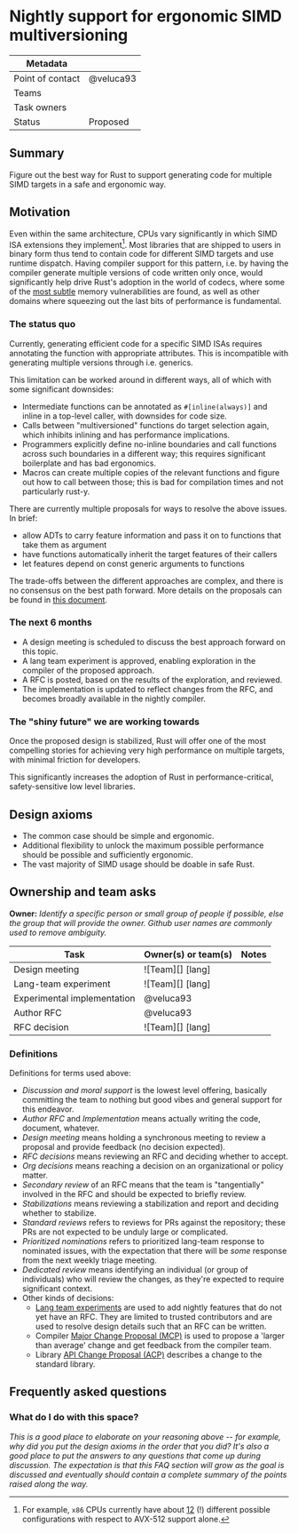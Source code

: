 # Nightly support for ergonomic SIMD multiversioning

| Metadata         |           |
|------------------|-----------|
| Point of contact | @veluca93 |
| Teams | <!-- TEAMS WITH ASKS --> |
| Task owners      | <!-- TASK OWNERS --> |
| Status           | Proposed  |


## Summary

Figure out the best way for Rust to support generating code for multiple SIMD targets in a safe and ergonomic way.

## Motivation

Even within the same architecture, CPUs vary significantly in which SIMD ISA extensions they implement[^avx512].
Most libraries that are shipped to users in binary form thus tend to contain code for different SIMD targets and use runtime dispatch.
Having compiler support for this pattern, i.e. by having the compiler generate multiple versions of code written only once, would significantly help drive Rust's adoption in the world of codecs, where some of the [most subtle](https://blog.isosceles.com/the-webp-0day/) memory vulnerabilities are found, as well as other domains where squeezing out the last bits of performance is fundamental.

[^avx512]: For example, `x86` CPUs currently have about [12](https://en.wikipedia.org/wiki/AVX-512#CPUs_with_AVX-512) (!) different possible configurations with respect to AVX-512 support alone.


### The status quo

Currently, generating efficient code for a specific SIMD ISAs requires annotating the function with appropriate attributes. This is incompatible with generating multiple versions through i.e. generics.

This limitation can be worked around in different ways, all of which with some significant downsides:

- Intermediate functions can be annotated as `#[inline(always)]` and inline in a top-level caller, with downsides for code size.
- Calls between "multiversioned" functions do target selection again, which inhibits inlining and has performance implications.
- Programmers explicitly define no-inline boundaries and call functions across such boundaries in a different way; this requires significant boilerplate and has bad ergonomics.
- Macros can create multiple copies of the relevant functions and figure out how to call between those; this is bad for compilation times and not particularly rust-y.

There are currently multiple proposals for ways to resolve the above issues.
In brief: 
- allow ADTs to carry feature information and pass it on to functions that take them as argument
- have functions automatically inherit the target features of their callers
- let features depend on const generic arguments to functions

The trade-offs between the different approaches are complex, and there is no consensus on the best path forward. More details on the proposals can be found in [this document](https://hackmd.io/%40veluca93/simd-multiversioning).

### The next 6 months

- A design meeting is scheduled to discuss the best approach forward on this topic.
- A lang team experiment is approved, enabling exploration in the compiler of the proposed approach.
- A RFC is posted, based on the results of the exploration, and reviewed.
- The implementation is updated to reflect changes from the RFC, and becomes broadly available in the nightly compiler.

### The "shiny future" we are working towards

Once the proposed design is stabilized, Rust will offer one of the most compelling stories for achieving very high performance on multiple targets, with minimal friction for developers.

This significantly increases the adoption of Rust in performance-critical, safety-sensitive low level libraries.

## Design axioms

- The common case should be simple and ergonomic.
- Additional flexibility to unlock the maximum possible performance should be possible and sufficiently ergonomic.
- The vast majority of SIMD usage should be doable in safe Rust.

## Ownership and team asks

**Owner:** *Identify a specific person or small group of people if possible, else the group that will provide the owner. Github user names are commonly used to remove ambiguity.*

| Task                        | Owner(s) or team(s) | Notes |
|-----------------------------|---------------------|-------|
| Design meeting              | ![Team][] [lang]    |       |
| Lang-team experiment        | ![Team][] [lang]    |       |
| Experimental implementation | @veluca93           |       |
| Author RFC                  | @veluca93           |       |
| RFC decision                | ![Team][] [lang]    |       |


### Definitions

Definitions for terms used above:

* *Discussion and moral support* is the lowest level offering, basically committing the team to nothing but good vibes and general support for this endeavor.
* *Author RFC* and *Implementation* means actually writing the code, document, whatever.
* *Design meeting* means holding a synchronous meeting to review a proposal and provide feedback (no decision expected).
* *RFC decisions* means reviewing an RFC and deciding whether to accept.
* *Org decisions* means reaching a decision on an organizational or policy matter.
* *Secondary review* of an RFC means that the team is "tangentially" involved in the RFC and should be expected to briefly review.
* *Stabilizations* means reviewing a stabilization and report and deciding whether to stabilize.
* *Standard reviews* refers to reviews for PRs against the repository; these PRs are not expected to be unduly large or complicated.
* *Prioritized nominations* refers to prioritized lang-team response to nominated issues, with the expectation that there will be *some* response from the next weekly triage meeting.
* *Dedicated review* means identifying an individual (or group of individuals) who will review the changes, as they're expected to require significant context.
* Other kinds of decisions:
    * [Lang team experiments](https://lang-team.rust-lang.org/how_to/experiment.html) are used to add nightly features that do not yet have an RFC. They are limited to trusted contributors and are used to resolve design details such that an RFC can be written.
    * Compiler [Major Change Proposal (MCP)](https://forge.rust-lang.org/compiler/mcp.html) is used to propose a 'larger than average' change and get feedback from the compiler team.
    * Library [API Change Proposal (ACP)](https://std-dev-guide.rust-lang.org/development/feature-lifecycle.html) describes a change to the standard library.

## Frequently asked questions

### What do I do with this space?

*This is a good place to elaborate on your reasoning above -- for example, why did you put the design axioms in the order that you did? It's also a good place to put the answers to any questions that come up during discussion. The expectation is that this FAQ section will grow as the goal is discussed and eventually should contain a complete summary of the points raised along the way.*
